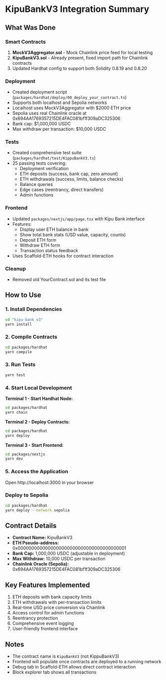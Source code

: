 # KipuBankV3 Integration Summary

## What Was Done

### Smart Contracts
1. **MockV3Aggregator.sol** - Mock Chainlink price feed for local testing
2. **KipuBankV3.sol** - Already present, fixed import path for Chainlink contracts
3. Updated Hardhat config to support both Solidity 0.8.19 and 0.8.20

### Deployment
- Created deployment script (`packages/hardhat/deploy/00_deploy_your_contract.ts`)
- Supports both localhost and Sepolia networks
- Localhost uses MockV3Aggregator with $2000 ETH price
- Sepolia uses real Chainlink oracle at 0x694AA1769357215DE4FAC081bf1f309aDC325306
- Bank cap: $1,000,000 USDC
- Max withdraw per transaction: $10,000 USDC

### Tests
- Created comprehensive test suite (`packages/hardhat/test/KippuBankV3.ts`)
- 25 passing tests covering:
  - Deployment verification
  - ETH deposits (success, bank cap, zero amount)
  - ETH withdrawals (success, limits, balance checks)
  - Balance queries
  - Edge cases (reentrancy, direct transfers)
  - Admin functions

### Frontend
- Updated `packages/nextjs/app/page.tsx` with Kipu Bank interface
- Features:
  - Display user ETH balance in bank
  - Show total bank stats (USD value, capacity, counts)
  - Deposit ETH form
  - Withdraw ETH form
  - Transaction status feedback
- Uses Scaffold-ETH hooks for contract interaction

### Cleanup
- Removed old YourContract.sol and its test file

## How to Use

### 1. Install Dependencies
```bash
cd "kipu-bank v3"
yarn install
```

### 2. Compile Contracts
```bash
cd packages/hardhat
yarn compile
```

### 3. Run Tests
```bash
yarn test
```

### 4. Start Local Development

**Terminal 1 - Start Hardhat Node:**
```bash
cd packages/hardhat
yarn chain
```

**Terminal 2 - Deploy Contracts:**
```bash
cd packages/hardhat
yarn deploy
```

**Terminal 3 - Start Frontend:**
```bash
cd packages/nextjs
yarn dev
```

### 5. Access the Application
Open http://localhost:3000 in your browser

### Deploy to Sepolia
```bash
cd packages/hardhat
yarn deploy --network sepolia
```

## Contract Details

- **Contract Name:** KipuBankV3
- **ETH Pseudo-address:** 0x0000000000000000000000000000000000000001
- **Bank Cap:** 1,000,000 USDC (adjustable in deployment)
- **Max Withdraw:** 10,000 USDC per transaction
- **Chainlink Oracle (Sepolia):** 0x694AA1769357215DE4FAC081bf1f309aDC325306

## Key Features Implemented

1. ETH deposits with bank capacity limits
2. ETH withdrawals with per-transaction limits
3. Real-time USD price conversion via Chainlink
4. Access control for admin functions
5. Reentrancy protection
6. Comprehensive event logging
7. User-friendly frontend interface

## Notes

- The contract name is `KipuBankV3` (not KippuBankV3)
- Frontend will populate once contracts are deployed to a running network
- Debug tab in Scaffold-ETH allows direct contract interaction
- Block explorer tab shows all transactions

